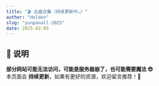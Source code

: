 ```yaml
---
title: "🎬 云盘合集（持续更新中…）"
author: "Holdon"
slug: "yunpanall-2025"
date: 2025-02-05
---
```


## 🎥 说明  

**部分网站可能无法访问，可能是服务器崩了，也可能需要魔法 😎**  
本页面会 **持续更新**，如果有更好的资源，欢迎留言推荐！🍻 